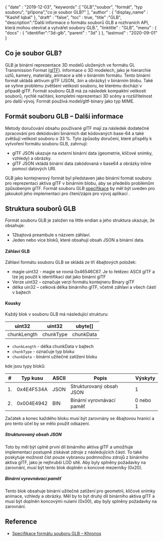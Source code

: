 {
  "date" : "2019-12-03",
  "keywords" :[ "GLB","soubor", "formát", "typ souboru", "přípona","co je soubor GLB?" ],
  "author" : {
    "display_name" : "Kashif Iqbal"
},
  "draft" : "false",
  "toc" : true,
  "title" :"GLB",
  "description":"Další informace o formátu souborů GLB a rozhraních API, která mohou otevírat a vytvářet soubory GLB.",
  "linktitle" : "GLB",
  "menu" : {
    "docs" : {
      "identifier":"3d-glb",
      "parent" : "3d"
}
},
  "lastmod" : "2020-09-01"
}

## Co je soubor GLB?

GLB je binární reprezentace 3D modelů uložených ve formátu GL Transmission Format ([glTF](/cs/3d/gltf/)). Informace o 3D modelech, jako je hierarchie uzlů, kamery, materiály, animace a sítě v binárním formátu. Tento binární formát ukládá aktivum glTF (JSON, .bin a obrázky) v binárním blobu. Také se vyhne problému zvětšení velikosti souboru, ke kterému dochází v případě glTF. Formát souboru GLB má za následek kompaktní velikosti souborů, rychlé načítání, kompletní reprezentaci 3D scény a rozšiřitelnost pro další vývoj. Formát používá model/gltf-binary jako typ MIME.

## Formát souboru GLB – Další informace

Metody doručování obsahu používané glTF mají za následek dodatečné zpracování pro dekódování binárních dat kódovaných base-64 a také zvětšují velikost souboru o 33 %. Tyto způsoby doručení, které přispěly k vytvoření formátu souboru GLB, zahrnují:

* glTF JSON ukazuje na externí binární data (geometrie, klíčové snímky, vzhledy) a obrázky.
* glTF JSON vkládá binární data zakódovaná v base64 a obrázky inline pomocí datových URI.

GLB jako kontejnerový formát byl představen jako binární formát souboru pro reprezentaci aktiva glTF v binárním blobu, aby se předešlo problémům způsobeným glTF. Formát souboru GLB [specifikace](https://github.com/KhronosGroup/glTF/tree/main/specification/2.0#glb-file-format-specification) by měl být uveden pro jakoukoli jeho implementaci pro čtení/zápis pro vývoj aplikací .

## Struktura souborů GLB

Formát souboru GLB je založen na little endian a jeho struktura ukazuje, že obsahuje:

* 12bajtová preambule s názvem záhlaví.
* Jeden nebo více bloků, které obsahují obsah JSON a binární data.

#### Záhlaví GLB

Záhlaví formátu souboru GLB se skládá ze tří 4bajtových položek:

* magie uint32 - magie se rovná 0x46546C67. Je to řetězec ASCII glTF a lze jej použít k identifikaci dat jako binární glTF
* Verze uint32 – označuje verzi formátu kontejneru Binary glTF
* délka uin32 – celková délka binárního glTF, včetně záhlaví a všech částí v bajtech

#### Kousky

Každý blok v souboru GLB má následující strukturu:

|uint32|uint32|ubyte[]
---|---|---|
|chunkLength|chunkType|chunkData

* `chunkLength` - délka chunkData v bajtech
* `chunkType` - označuje typ bloku
* `chunkData` - binární užitečné zatížení bloku

kde jsou typy bloků:

|# |Typ kusu|ASCII|Popis|Výskyty
---|---|---|---|---|
|1.|0x4E4F534A|JSON|Strukturovaný obsah JSON|1
|2.|0x004E4942|BIN|Binární vyrovnávací paměť|0 nebo 1

Začátek a konec každého bloku musí být zarovnány se 4bajtovou hranicí a pro tento účel by se mělo použít odsazení.

##### Strukturovaný obsah JSON

Toto by měl být úplně první díl binárního aktiva glTF a umožňuje implementaci postupně získávat zdroje z následujících částí. To také poskytuje možnost číst pouze vybranou podmnožinu zdrojů z binárního aktiva glTF, jako je nejhrubší LOD sítě. Aby byly splněny požadavky na zarovnání, musí být tento blok doplněn o koncové mezerníky (0x20).

##### Binární vyrovnávací paměť #####

Tento blok obsahuje binární užitečné zatížení pro geometrii, klíčové snímky animace, vzhledy a obrázky. Měl by to být druhý díl binárního aktiva glTF a musí být doplněn koncovými nulami (0x00), aby byly splněny požadavky na zarovnání.

## Reference ##

* [Specifikace formátu souboru GLB – Khronos](/cs/3d/gltf/)

